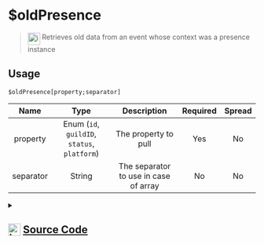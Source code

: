 # $oldPresence
> <img align="top" src="https://upload.wikimedia.org/wikipedia/commons/thumb/e/e4/Infobox_info_icon.svg/160px-Infobox_info_icon.svg.png?20150409153300" alt="image" width="25" height="auto"> Retrieves old data from an event whose context was a presence instance
## Usage
```
$oldPresence[property;separator]
```
| Name | Type | Description | Required | Spread
| :---: | :---: | :---: | :---: | :---: |
property | Enum (`id`, `guildID`, `status`, `platform`) | The property to pull | Yes | No
separator | String | The separator to use in case of array | No | No
<details>
<summary>
    
## <img align="top" src="https://cdn4.iconfinder.com/data/icons/iconsimple-logotypes/512/github-512.png" alt="image" width="25" height="auto">  [Source Code](https://github.com/tryforge/ForgeScript-V2/blob/main/src/native/oldPresence.ts)
    
</summary>
    
```ts
import { PresenceProperties, PresenceProperty } from "../properties/presence"
import { RoleProperties, RoleProperty } from "../properties/role"
import { ArgType, NativeFunction, Return } from "../structures"

export default new NativeFunction({
    name: "$oldPresence",
    version: "1.1.0",
    description: "Retrieves old data from an event whose context was a presence instance",
    brackets: true,
    unwrap: true,
    args: [
        {
            name: "property",
            description: "The property to pull",
            rest: false,
            type: ArgType.Enum,
            enum: PresenceProperty,
            required: true,
        },
        {
            name: "separator",
            description: "The separator to use in case of array",
            rest: false,
            type: ArgType.String,
        },
    ],
    execute(ctx, [prop, sep]) {
        return this.success(PresenceProperties[prop](ctx.states?.presence?.old, sep))
    },
})

```
    
</details>